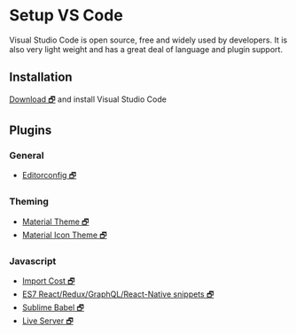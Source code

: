 # Setup VS Code
Visual Studio Code is open source, free and widely used by developers. 
It is also very light weight and has a great deal of language and plugin support.

## Installation
[Download 🗗](https://code.visualstudio.com) 
and install Visual Studio Code 

## Plugins
### General
- [Editorconfig 🗗](https://marketplace.visualstudio.com/items?itemName=EditorConfig.EditorConfig)

### Theming
- [Material Theme 🗗](https://marketplace.visualstudio.com/items?itemName=Equinusocio.vsc-material-theme)
- [Material Icon Theme 🗗](https://marketplace.visualstudio.com/items?itemName=PKief.material-icon-theme)

### Javascript
- [Import Cost 🗗](https://marketplace.visualstudio.com/items?itemName=wix.vscode-import-cost)
- [ES7 React/Redux/GraphQL/React-Native snippets 🗗](https://marketplace.visualstudio.com/items?itemName=dsznajder.es7-react-js-snippets)
- [Sublime Babel 🗗](https://marketplace.visualstudio.com/items?itemName=joshpeng.sublime-babel-vscode)
- [Live Server 🗗](https://marketplace.visualstudio.com/items?itemName=ritwickdey.LiveServer)
